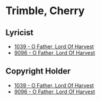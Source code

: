 # Trimble, Cherry

## Lyricist

- [1039 - O Father, Lord Of Harvest](/hymns/1039.md)
- [9096 - O Father, Lord Of Harvest](/hymns/9096.md)

## Copyright Holder

- [1039 - O Father, Lord Of Harvest](/hymns/1039.md)
- [9096 - O Father, Lord Of Harvest](/hymns/9096.md)

